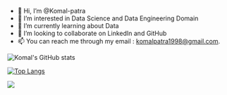 - 👋 Hi, I’m @Komal-patra
- 👀 I’m interested in Data Science and Data Engineering Domain
- 🌱 I’m currently learning about Data
- 💞️ I’m looking to collaborate on LinkedIn and GitHub
- 📫 You can reach me through my email : komalpatra1998@gmail.com.

<!---
Komal-patra/Komal-patra is a ✨ special ✨ repository because its `README.md` (this file) appears on your GitHub profile.
You can click the Preview link to take a look at your changes.
--->


![Komal's GitHub stats](https://github-readme-stats.vercel.app/api?username=Komal-patra&show_icons=true&theme=radical)

[![Top Langs](https://github-readme-stats.vercel.app/api/top-langs/?username=Komal-patra&layout=donut-vertical)](https://github.com/anuraghazra/github-readme-stats)

![](https://komarev.com/ghpvc/?username=Komal-patra&color=green)
